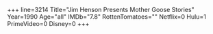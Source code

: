 +++
line=3214
Title="Jim Henson Presents Mother Goose Stories"
Year=1990
Age="all"
IMDb="7.8"
RottenTomatoes=""
Netflix=0
Hulu=1
PrimeVideo=0
Disney=0
+++

